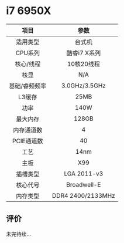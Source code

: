 # i7 6950X

| 项目 | 参数 |
| :------: | :------: |
|适用类型 | 台式机|
|CPU系列| 酷睿i7 X系列 |
|核心/线程| 10核20线程|
|核显| N/A |
|基础/睿频频率 |3.0GHz/3.5GHz|
| L3缓存| 25MB|
|功率| 140W |
|最大内存| 128GB |
|内存通道数| 4 |
|PCIE通道数| 40 |
|工艺|14nm |
|主板| X99  |
|插槽类型| LGA 2011-v3 |
|核心代号|  	Broadwell-E  |
|内存类型| DDR4 2400/2133MHz |

## 评价

 未完待续...
